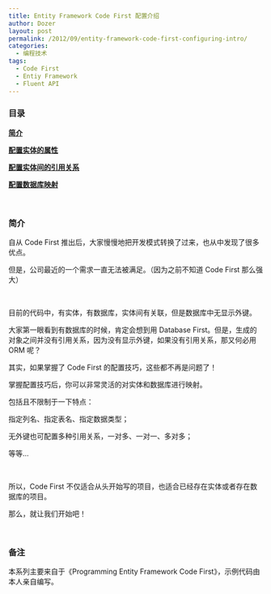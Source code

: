 ```yaml
---
title: Entity Framework Code First 配置介绍
author: Dozer
layout: post
permalink: /2012/09/entity-framework-code-first-configuring-intro/
categories:
  - 编程技术
tags:
  - Code First
  - Entiy Framework
  - Fluent API
---
```


### <span id="i">目录</span>

[**简介**][1]

[**配置实体的属性**][2]

**[配置实体间的引用关系][3]**

[**配置数据库映射**][4]

&nbsp;

### <span id="i-2">简介</span>

自从 Code First 推出后，大家慢慢地把开发模式转换了过来，也从中发现了很多优点。

但是，公司最近的一个需求一直无法被满足。（因为之前不知道 Code First 那么强大）

&nbsp;

目前的代码中，有实体，有数据库，实体间有关联，但是数据库中无显示外键。

大家第一眼看到有数据库的时候，肯定会想到用 Database First。但是，生成的对象之间并没有引用关系，因为没有显示外键，如果没有引用关系，那又何必用 ORM 呢？

<!--more-->

其实，如果掌握了 Code First 的配置技巧，这些都不再是问题了！

掌握配置技巧后，你可以非常灵活的对实体和数据库进行映射。

包括且不限制于一下特点：

指定列名、指定表名、指定数据类型；

无外键也可配置多种引用关系，一对多、一对一、多对多；

等等…

&nbsp;

所以，Code First 不仅适合从头开始写的项目，也适合已经存在实体或者存在数据库的项目。

那么，就让我们开始吧！

&nbsp;

### <span id="i-3">备注</span>

本系列主要来自于《Programming Entity Framework Code First》，示例代码由本人亲自编写。

 [1]: /2012/09/entity-framework-code-first-configuring-intro/ "Entity Framework Code First 配置介绍"
 [2]: /2012/09/entity-framework-code-first-configuring-property/ "Entity Framework Code First 配置介绍：属性"
 [3]: /2012/09/entity-framework-code-first-configuring-relationships/ "Entity Framework Code First 配置介绍：引用关系"
 [4]: /2012/09/entity-framework-code-first-configuring-database-mappings/ "Entity Framework Code First 配置介绍：数据库映射"

